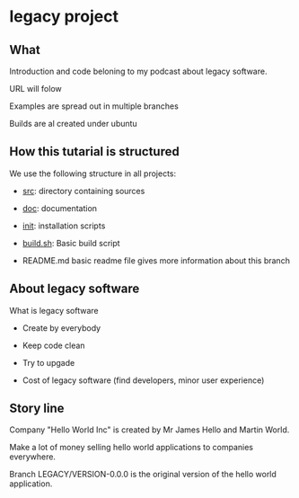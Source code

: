 # legacy project

## What

Introduction and code beloning to my podcast about legacy software.

URL will folow

Examples are spread out in multiple branches

Builds are al created under ubuntu

## How this tutarial is structured

We use the following structure in all projects:


  + [src](src/reedme.md): directory containing sources

  + [doc](doc/README.md): documentation

  + [init](init/README.md): installation scripts
  
  + [build.sh](build.sh): Basic build script
   
  + README.md basic readme file gives more information about this branch


## About legacy software

What is legacy software

- Create by everybody

- Keep code clean

- Try to upgade

- Cost of legacy software (find developers, minor user experience)

## Story line

Company "Hello World Inc" is created by Mr James Hello and Martin World.

Make a lot of money selling hello world applications to companies everywhere.

Branch LEGACY/VERSION-0.0.0 is the original version of the hello world application.

